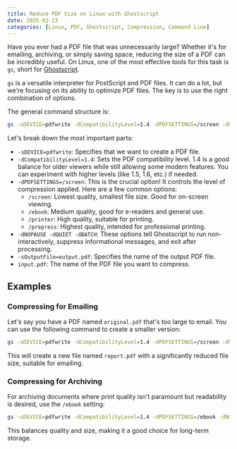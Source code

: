 ```yaml
---
title: Reduce PDF Size on Linux with Ghostscript
date: 2025-02-23
categories: [Linux, PDF, Ghostscript, Compression, Command Line]
---
```


Have you ever had a PDF file that was unnecessarily large? Whether it's for emailing, archiving, or simply saving space, reducing the size of a PDF can be incredibly useful. On Linux, one of the most effective tools for this task is `gs`, short for [Ghostscript](https://www.ghostscript.com/).

`gs` is a versatile interpreter for PostScript and PDF files. It can do a lot, but we're focusing on its ability to optimize PDF files. The key is to use the right combination of options.

The general command structure is:

```bash
gs -sDEVICE=pdfwrite -dCompatibilityLevel=1.4 -dPDFSETTINGS=/screen -dNOPAUSE -dQUIET -dBATCH -sOutputFile=output.pdf input.pdf
```

Let's break down the most important parts:

* `-sDEVICE=pdfwrite`: Specifies that we want to create a PDF file.
* `-dCompatibilityLevel=1.4`: Sets the PDF compatibility level. 1.4 is a good balance for older viewers while still allowing some modern features. You can experiment with higher levels (like 1.5, 1.6, etc.) if needed.
* `-dPDFSETTINGS=/screen`:  This is the crucial option! It controls the level of compression applied. Here are a few common options:
    * `/screen`: Lowest quality, smallest file size. Good for on-screen viewing.
    * `/ebook`: Medium quality, good for e-readers and general use.
    * `/printer`: High quality, suitable for printing.
    * `/prepress`: Highest quality, intended for professional printing.
* `-dNOPAUSE -dQUIET -dBATCH`: These options tell Ghostscript to run non-interactively, suppress informational messages, and exit after processing.
* `-sOutputFile=output.pdf`: Specifies the name of the output PDF file.
* `input.pdf`: The name of the PDF file you want to compress.

## Examples

### Compressing for Emailing

Let's say you have a PDF named `original.pdf` that's too large to email. You can use the following command to create a smaller version:

```bash
gs -sDEVICE=pdfwrite -dCompatibilityLevel=1.4 -dPDFSETTINGS=/screen -dNOPAUSE -dQUIET -dBATCH -sOutputFile=report.pdf original.pdf
```

This will create a new file named `report.pdf` with a significantly reduced file size, suitable for emailing.

### Compressing for Archiving

For archiving documents where print quality isn't paramount but readability is desired, use the `/ebook` setting:

```bash
gs -sDEVICE=pdfwrite -dCompatibilityLevel=1.4 -dPDFSETTINGS=/ebook -dNOPAUSE -dQUIET -dBATCH -sOutputFile=archive.pdf original.pdf
```

This balances quality and size, making it a good choice for long-term storage.

